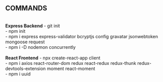 ## COMMANDS

<br />
<b>Express Backend</b>
-   git init <br />
-   npm init <br />
-   npm i express express-validator bcryptjs config gravatar jsonwebtoken mongoose request <br />
-   npm i -D nodemon concurrently <br />
<br />
<b>React Frontend</b>
- npx create-react-app client<br />
- npm i axios react-router-dom redux react-redux redux-thunk redux-devtools-extension moment react-moment<br />
- npm i uuid<br />
